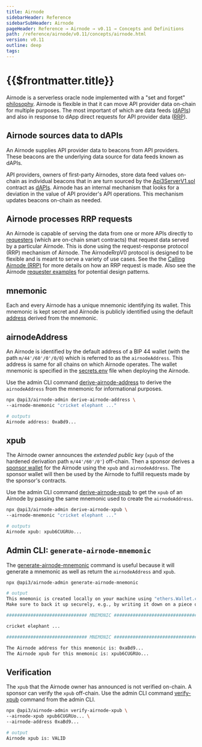 ```yaml
---
title: Airnode
sidebarHeader: Reference
sidebarSubHeader: Airnode
pageHeader: Reference → Airnode → v0.11 → Concepts and Definitions
path: /reference/airnode/v0.11/concepts/airnode.html
version: v0.11
outline: deep
tags:
---
```


<VersionWarning/>

<PageHeader/>

<SearchHighlight/>

<FlexStartTag/>

# {{$frontmatter.title}}

Airnode is a serverless oracle node implemented with a "set and forget"
[philosophy](/explore/airnode/unlocking-real-world-data.md). Airnode is flexible
in that it can move API provider data on-chain for multiple purposes. The most
important of which are data feeds ([dAPIs](/reference/dapis/understand/)) and
also in response to dApp direct requests for API provider data
([RRP](/reference/airnode/v0.11/developers/)).

## Airnode sources data to dAPIs

An Airnode supplies API provider data to beacons from API providers. These
beacons are the underlying data source for data feeds known as dAPIs.

API providers, owners of first-party Airnodes, store data feed values on-chain
as individual beacons that in are turn sourced by the
[Api3ServerV1.sol](https://github.com/api3dao/airnode-protocol-v1/blob/main/contracts/api3-server-v1/Api3ServerV1.sol)
contract as [dAPIs](/reference/dapis/understand/). Airnode has an internal
mechanism that looks for a deviation in the value of API provider's API
operations. This mechanism updates beacons on-chain as needed.

## Airnode processes RRP requests

An Airnode is capable of serving the data from one or more APIs directly to
[requesters](/reference/airnode/v0.11/concepts/requester.md) (which are on-chain
smart contracts) that request data served by a particular Airnode. This is done
using the request-response protocol (RRP) mechanism of Airnode. The AirnodeRrpV0
protocol is designed to be flexible and is meant to serve a variety of use
cases. See the the
[Calling Airnode (RRP)](/reference/airnode/v0.11/developers/index.md) for more
details on how an RRP request is made. Also see the Airnode
[requester examples](https://github.com/api3dao/airnode/tree/v0.11/packages/airnode-examples/contracts)
for potential design patterns.

<!--Airnode consists of two parts: the off-chain **Airnode** (a.k.a. "the node")
deployed as self hosted or cloud provider functions, e.g., AWS) and the on-chain
**protocol contract** AirnodeRrpV0.sol. A requester calls the protocol contract,
which emits a blockchain event with the request parameters. Airnode listens to
the events emitted by the AirnodeRrpV0 contract. During the next run cycle,
Airnode gets the request parameters from the emitted event. The diagram below
illustrates the mechanics of the entire process.

Ignoring the mechanics of the overall process, the requester calling an Airnode
primarily focuses on two tasks, indicated by points A & B in the diagram below.

- <span style="color:green;font-weight:bold;">1</span>: Make the request
- <span style="color:blue;font-weight:bold;">2</span>: Accept and decode the
  response

> <img src="../assets/images/call-an-airnode.png"/>
>
> 1.  <p>A requester makes a request to the AirnodeRrpV0 contract which adds the <code>requestId</code> to storage, emits the request to the event logs and returns the <code>requestId</code> to the requester. The request is retrieved by the Airnode during its next run cycle. It then verifies the requester is authorized by checking authorizer contracts assigned to the Airnode.</p>
> 2.  <p>If the request is authorized, Airnode proceeds to respond. It first gathers the requested data from the API and calls the <code>fulfill()</code> function in AirnodeRrpV0, which removes the pending <code>requestId</code> from storage and makes a callback to <code>myFulfill()</code>. The gas costs associated
>     with the response are covered by the sponsor of the requester.</p>
> -->

## mnemonic

Each and every Airnode has a unique mnemonic identifying its wallet. This
mnemonic is kept secret and Airnode is publicly identified using the default
[address](/reference/airnode/v0.11/concepts/airnode.md#airnodeaddress) derived
from the mnemonic.

## airnodeAddress

An Airnode is identified by the default address of a BIP 44 wallet (with the
path `m/44'/60'/0'/0/0`) which is referred to as the `airnodeAddress`. This
address is same for all chains on which Airnode operates. The wallet mnemonic is
specified in the
[secrets.env](/reference/airnode/v0.11/deployment-files/secrets-env.md) file
when deploying the Airnode.

Use the admin CLI command
[derive-airnode-address](/reference/airnode/v0.11/packages/admin-cli.md#derive-airnode-address)
to derive the `airnodeAddress` from the mnemonic for informational purposes.

```bash
npx @api3/airnode-admin derive-airnode-address \
--airnode-mnemonic "cricket elephant ..."

# outputs
Airnode address: 0xaBd9...
```

## xpub

The Airnode owner announces the _extended public key_ (`xpub` of the hardened
derivation path `m/44'/60'/0'`) off-chain. Then a sponsor derives a
[sponsor wallet](/reference/airnode/v0.11/concepts/sponsor.md#sponsorwallet) for
the Airnode using the `xpub` and `airnodeAddress`. The sponsor wallet will then
be used by the Airnode to fulfill requests made by the sponsor's contracts.

Use the admin CLI command
[derive-airnode-xpub](/reference/airnode/v0.11/packages/admin-cli.md#derive-airnode-xpub)
to get the `xpub` of an Airnode by passing the same mnemonic used to create the
`airnodeAddress`.

```bash
npx @api3/airnode-admin derive-airnode-xpub \
--airnode-mnemonic "cricket elephant ..."

# outputs
Airnode xpub: xpub6CUGRUo...
```

## Admin CLI: `generate-airnode-mnemonic`

The
[generate-airnode-mnemonic](/reference/airnode/v0.11/packages/admin-cli.md#generate-airnode-mnemonic)
command is useful because it will generate a mnemonic as well as return the
`airnodeAddress` and `xpub`.

```sh
npx @api3/airnode-admin generate-airnode-mnemonic

# output
This mnemonic is created locally on your machine using "ethers.Wallet.createRandom" under the hood.
Make sure to back it up securely, e.g., by writing it down on a piece of paper:

############################## MNEMONIC ###############################

cricket elephant ...

############################## MNEMONIC ###############################

The Airnode address for this mnemonic is: 0xaBd9...
The Airnode xpub for this mnemonic is: xpub6CUGRUo...
```

## Verification

The `xpub` that the Airnode owner has announced is not verified on-chain. A
sponsor can verify the `xpub` off-chain. Use the admin CLI command
[verify-xpub](/reference/airnode/v0.11/packages/admin-cli.md#verify-airnode-xpub)
command from the admin CLI.

```bash
npx @api3/airnode-admin verify-airnode-xpub \
--airnode-xpub xpub6CUGRUo... \
--airnode-address 0xaBd9...

# output
Airnode xpub is: VALID
```

<FlexEndTag/>
